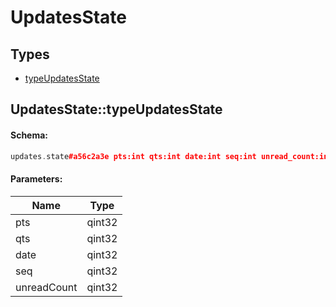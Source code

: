 # UpdatesState

## Types

* [typeUpdatesState](#updatesstatetypeupdatesstate)

## UpdatesState::typeUpdatesState

#### Schema:

```c++
updates.state#a56c2a3e pts:int qts:int date:int seq:int unread_count:int = updates.State;
```

#### Parameters:

|Name|Type|
|----|----|
|pts|qint32|
|qts|qint32|
|date|qint32|
|seq|qint32|
|unreadCount|qint32|

